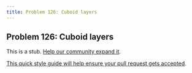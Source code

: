 ```yaml
---
title: Problem 126: Cuboid layers
---
```

## Problem 126: Cuboid layers

This is a stub. <a href='https://github.com/freecodecamp/guides/tree/master/src/pages/certifications/coding-interview-prep/project-euler/problem-126-cuboid-layers/index.md' target='_blank' rel='nofollow'>Help our community expand it</a>.

<a href='https://github.com/freecodecamp/guides/blob/master/README.md' target='_blank' rel='nofollow'>This quick style guide will help ensure your pull request gets accepted</a>.

<!-- The article goes here, in GitHub-flavored Markdown. Feel free to add YouTube videos, images, and CodePen/JSBin embeds  -->
